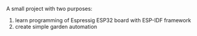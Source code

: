 A small project with two purposes:
1. learn programming of Espressig ESP32 board with ESP-IDF framework
2. create simple garden automation
